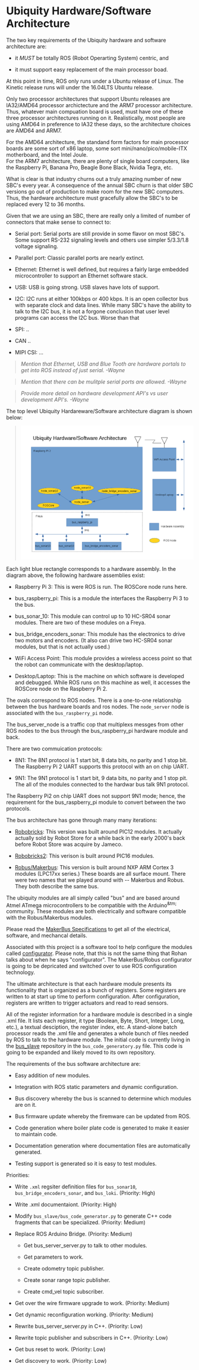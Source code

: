 # Ubiquity Hardware/Software Architecture

The two key requirements of the Ubiquity hardware and software
architecture are:

* it *MUST* be totally ROS (Robot Operarting System) centric, and

* it must support easy replacement of the main processor boad.

At this point in time, ROS only runs under a Ubuntu release
of Linux.  The Kinetic release runs will under the 16.04LTS
Ubuntu release.

Only two processor architectures that support Ubuntu releases
are IA32/AMD64 processor archictecture and the ARM7 processor
architecture. Thus, whatever main compuation board is used, must
have one of these three processor architectures running on it.
Realistically, most people are using AMD64 in preference to IA32
these days, so the architecture choices are AMD64 and ARM7.

For the AMD64 architecture, the standand form factors for main
processor boards are some sort of x86 laptop, some sort
mini/nano/pico/mobile-ITX motherboard, and the Intel Joule.  
For the ARM7 architecture, there are plenty of single board 
computers, like the Raspberry Pi, Banana Pro, Beagle Bone Black, 
Nvidia Tegra, etc.

What is clear is that industry churns out a truly amazing number
of new SBC's every year.  A consequence of the annual SBC churn
is that older SBC versions go out of production to make room for
the new SBC computers.  Thus, the hardware architecture must
gracefully allow the SBC's to be replaced every 12 to 36 months.

Given that we are using an SBC, there are really only a limited
of number of connectors that make sense to connect to:

* Serial port:
  Serial ports are still provide in some flavor on most SBC's.
  Some support RS-232 signaling levels and others use simpler
  5/3.3/1.8 voltage signaling.

* Parallel port:  Classic parallel ports are nearly extinct.

* Ethernet: Ethernet is well defined, but requires a fairly
  large embedded microcontroller to support an Ethernet software
  stack.

* USB: USB is going strong.  USB slaves have lots of support.

* I2C: I2C runs at either 100kbps or 400 kbps.  It is an
  open collector bus with separate clock and data lines.
  While many SBC's have the ability to talk to the I2C bus,
  it is not a forgone conclusion that user level programs
  can access the I2C bus.  Worse than that 

* SPI: ..

* CAN ..

* MIPI CSI: ...

> *Mention that Ethernet, USB and Blue Tooth are hardware portals
> to get into ROS instead of just serial. -Wayne*

> *Mention that there can be mulitple serial ports are allowed. -Wayne*

> *Provide more detail on hardware development API's vs
> user development API's. -Wayne*

The top level Ubiquity Hardareware/Software architecture
diagram is shown below:

<BlockQuote>
<Img Src="Ubiquity_Hardware_Software_Architecture.png"
Alt="Ubiquity Hardware/Software Architecture">
</BlockQuote>

Each light blue rectangle corresponds to a hardware
assembly.  In the diagram above, the following hardware
assemblies exist:

* Raspberry Pi 3: This is were ROS is run.  The ROSCore node
  runs here.

* bus_raspberry_pi: This is a module the interfaces the
  Raspberry Pi 3 to the bus.

* bus_sonar_10: This module can control up to 10 HC-SR04
  sonar modules.  There are two of these modules on a Freya.

* bus_bridge_encoders_sonar: This module has the electronics
  to drive two motors and encoders.  (It also can drive two
  HC-SR04 sonar modules, but that is not actually used.)

* WiFi Access Point:  This module provides a wireless access
  point so that the robot can communicate with the desktop/laptop.

* Desktop/Laptop: This is the machine on which software is
  developed and debugged.  While ROS runs on this machine as well,
  it accesses the ROSCore node on the Raspberry Pi 2.

The ovals correspond to ROS nodes.  There is a one-to-one
relationship between the bus hardware boards and ros nodes.
The `node_server` node is associated with the `bus_raspberry_pi`
node.

The bus_server_node is a traffic cop that multiplexs messges
from other ROS nodes to the bus through the bus_raspberry_pi
hardware module and back.

There are two commuication protocols:

* 8N1: The 8N1 protocol is 1 start bit, 8 data bits,
  no parity and 1 stop bit.  The Raspberry Pi 2 UART
  supports this protocol with an on chip UART.

* 9N1: The 9N1 protocol is 1 start bit, 9 data bits,
  no parity and 1 stop pit.  The all of the modules connected
  to the hardwar bus talk 9N1 protocol.

The Raspberry Pi2 on chip UART does not support 9N1 mode;
hence, the requirement for the bus_raspberry_pi module to
convert between the two protocols.

The bus architecture has gone through many many iterations:

* [Robobricks](http://gramlich.net/projects/robobricks/index.html):
  This version was built around PIC12 modules.  It actually
  actually sold by Robot Store for a while back in the early
  2000's back before Robot Store was acquire by Jameco.

* [Robobricks2](http://gramlich.net/projects/rb2/index.html):
  This verison is built around PIC16 modules.

* [Robus/Makerbus](http://gramlich.net/projects/robus/index.html):
  This version is built around NXP ARM Cortex 3 modules
  (LPC17xx series.)  These boards are all surface mount.
  There were two names that we played around with -- Makerbus
  and Robus.  They both describe the same bus.

The ubiquity modules are all simply called "bus" and are
based around Atmel ATmega microcontrollers to be compatible
with the Arduino<Sup>&tm;</Sup> community.  These modules
are both electrically and software compatible with the
Robus/Makerbus modules.

Please read the
  [MakerBus Specifications](http://gramlich.net/projects/robus/specifications.html)
to get all of the electrical, software, and mechancal details.

Associated with this project is a software tool to help
configure the modules called
  [configurator](http://gramlich.net/projects/configurator/index.html).
Please note, that this is not the same thing that Rohan talks
about when he says "configurator".  The MakerBus/Robus configurator
is going to be depricated and switched over to use ROS configuration
technology.

The ultimate architecture is that each hardware module presents
its functionality that is organized as a bunch of registers.
Some registers are written to at start up time to perform
configuration.  After configuration, registers are written
to trigger actuators and read to read sensors.

All of the register information for a hardware module is described
in a single .xml file.  It lists each register, it type (Boolean,
Byte, Short, Integer, Long, etc.), a textual desciption, the register
index, etc.  A stand-alone batch processor reads the .xml file and
generates a whole bunch of files needed by ROS to talk to the hardware
module.  The initial code is currently living in the
  [bus_slave](https://github.com/UbiquityRobotics/bus_slave)
repository in the `bus_code_generatory.py` file.  This code is
going to be expanded and likely moved to its own repository.

The requirements of the bus software architecture are:

* Easy addition of new modules.

* Integration with ROS static parameters and dynamic configuration.

* Bus discovery whereby the bus is scanned to determine which
  modules are on it.

* Bus firmware update whereby the firemware can be updated from ROS.

* Code generation where boiler plate code is generated to make
  it easier to maintain code.

* Documentation generation where documentation files are automatically
  generated.

* Testing support is generated so it is easy to test modules.

Priorities:

* Write `.xml` regsiter definition files for `bus_sonar10`,
  `bus_bridge_encoders_sonar`, and `bus_loki`. (Priority: High)

* Write .xml documentaiont. (Priority: High)

* Modify `bus_slave/bus_code_generator.py` to generate C++
  code fragments that can be specialized. (Priority: Medium)

* Replace ROS Arduino Bridge. (Priority: Medium)

  * Get bus_server_server.py to talk to other modules.

  * Get parameters to work.

  * Create odometry topic publisher.

  * Create sonar range topic publisher.

  * Create cmd_vel topic subscriber.

* Get over the wire firmware upgrade to work. (Priority: Medium)

* Get dynamic reconfiguration working. (Priority: Medium)

* Rewrite bus_server_server.py in C++. (Priority: Low)

* Rewrite topic publisher and subscribers in C++. (Priority: Low)

* Get bus reset to work. (Priority: Low)

* Get discovery to work. (Priority: Low)


